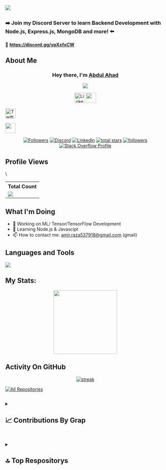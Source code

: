 <p>
  <!-- Typing SVG by DenverCoder1 - https://github.com/DenverCoder1/readme-typing-svg -->
  <a href="https://github.com/AbdulAhad365">
    <img src="https://readme-typing-svg.demolab.com?font=roboto&weight=1000&size=25&duration=4000&pause=1000&color=DFDF00E6&width=435&lines=ARE+YOU+INTERESTED+IN++BACKEND%3F%3F" /></a>
</p>

## 

### ➡️ **Join my Discord Server to learn Backend Development with Node.js, Express.js, MongoDB and more!** ⬅️
🔗 **https://discord.gg/ypXxfxCW**

## About Me

<p align="center">
<h3 align="center">Hey there, I'm <a href="https://github.com/AbdulAhad365">Abdul Ahad</a></h3>
</p>
<p align="center">
  <!-- Typing SVG by DenverCoder1 - https://github.com/DenverCoder1/readme-typing-svg -->
  <a href="https://github.com/AbdulAhad365">
    <img src="https://readme-typing-svg.demolab.com/?font=Fira+Code&pause=1000&color=FE7E0F&background=FCE2FF00&width=435&lines=Computer+Scientist;Always+learning+new+things;Backend+Developer;3+%2B+years+of+coding+experience" /></a>
</p>

<!-- SOCIAL MEDIA ICONS ARE HERE -->
<!-- SOCIAL MEDIA ICONS ARE HERE -->
<p align="center">
  <a href="https://www.linkedin.com/in/abdul-ahad-468284236/"><img width="32px" alt="LinkedIn" title="LinkedIn" src="https://i.imgur.com/yRpa1dQ.png"/></a>

  <a href="https://stackoverflow.com/users/27571097/abdul-ahad-aamir" alt="Stack Overflow" title="Abdul Ahad Aamir on Stack Overflow">
    <img width="32px" src="https://cdn.sstatic.net/Sites/stackoverflow/Img/favicon.ico?v=ec617d715196"/>
  </a>

  <a href="https://x.com/AmirrazaAm3305"><img width="32px" alt="Twitter" title="Twitter" src="https://i.imgur.com/AixJgnm.png"/></a>

  <a href="https://discord.gg/ypXxfxCW" alt="Discord" title="Dev Pro Tips Discord Server"><img width="32px" src="https://i.imgur.com/OViZO8J.png"/></a>
</p>




<p align="center">
<!--   <a href="https://discord.gg/ypXxfxCW"><img a<a href="https://stackoverflow.com/users/27571097/abdul-ahad-aamir">
  <img alt="Stack Overflow Profile" title="View Abdul Ahad Aamir's Stack Overflow Profile" src="https://img.shields.io/badge/Stack%20Overflow-FA7343?style=for-the-badge&logo=stack-overflow&logoColor=white"/>
</a>
lt="Followers" title="Followers" src="https://img.shields.io/badge/-Cheap Followers-7289DA?style=for-the-badge&logo=discord&logoColor=white"/></a> -->
<!--   <a href="https://discord.gg/ypXxfxCW"><img alt="Discord" title="Discord" src="https://img.shields.io/badge/-Discord-7289DA?style=for-the-badge&logo=discord&logoColor=white"/></a> -->
  <a href="https://discord.gg/ypXxfxCW"><img alt="Followers" title="Followers" src="https://img.shields.io/badge/-Cheap Followers-7289DA?style=for-the-badge&logo=discord&logoColor=white"/></a>
  <a href="https://discord.gg/ypXxfxCW"><img alt="Discord" title="Discord" src="https://img.shields.io/badge/-Discord-7289DA?style=for-the-badge&logo=discord&logoColor=white"/></a>
  <a href="https://www.linkedin.com/in/abdul-ahad-468284236/"><img alt="LinkedIn" title="LinkedIn" src="https://img.shields.io/badge/-LinkedIn-0A66C2?style=for-the-badge&logo=linkedin&logoColor=white"/></a>
<a href="https://github.com/AbdulAhad365?tab=repositories&sort=stargazers">
    <img alt="total stars" title="Total stars on GitHub" src="https://custom-icon-badges.demolab.com/github/stars/AbdulAhad365?color=B8B92B&style=for-the-badge&labelColor=959532&logo=star"/></a>
<a href="https://github.com/AbdulAhad365"><img alt="followers" title="Follow me on Github" src="https://img.shields.io/github/followers/AbdulAhad365?color=236ad3&style=for-the-badge&logo=github&label=Follow"/></a> 

  <a href="https://stackoverflow.com/users/27571097/abdul-ahad-aamir">
  <img alt="Stack Overflow Profile" title="View Abdul Ahad Aamir's Stack Overflow Profile" src="https://img.shields.io/badge/Stack%20Overflow-FA7343?style=for-the-badge&logo=stack-overflow&logoColor=white"/>
</a> 


 </p>
 
## Profile Views


  <table>
    <tr>
      <!-- <th>Profile Views</th> -->
      <th>Total Count</th>
    </tr>
    <tr>
 \
      <td>
         <a href="https://github.com/AbdulAhad365"> <img src="https://komarev.com/ghpvc/?username=AbdulAhad365&style=for-the-badge&color=brightgreen"> </a>
      </td>
    </tr>
  </table>

## What I'm Doing

- 🔭 Working on ML/ Tensor/TensorFlow Development
- 🌱 Learning Node.js & Javascipt
- 📫 How to contact me: amir.raza537918@gmail.com (gmail)

## Languages and Tools

<p align="left"> <a href="https://github.com/AbdulAhad365"><img src="https://skillicons.dev/icons?i=vscode,tensorflow,github,mongodb,css,html,docker,js,nodejs"> </a> </p>

## My Stats:
<p align="center">
<img height="200px" src="https://github-readme-stats.vercel.app/api?username=AbdulAhad365&hide_border=true&show_icons=true&count_private=true&theme=gruvbox&bg_color=151515">
</p>

## Activity On GitHub

<p align="center">
  <a href="https://github.com/AbdulAhad365">      
<img title="stats" alt="streak" src="https://github-readme-streak-stats.herokuapp.com/?user=AbdulAhad365&theme=dark&hide_border=true&stroke=f53b3b"/>
</a> 
</p>
  <a href="https://github.com/AbdulAhad365?tab=repositories&sort=stargazers"><img alt="All Repositories" title="All Repositories" src="https://custom-icon-badges.demolab.com/badge/-Click%20Here%20For%20All%20My%20Repos-1F222E?style=for-the-badge&logoColor=white&logo=repo"/></a>


## 

  

<details>
  <summary><h2>📈 Contributions By Grap</h2></summary>
  <a href="https://github.com/AbdulAhad365"><img alt="Abdul Ahad Activity Graph" src="https://github-readme-activity-graph.vercel.app/graph/?username=AbdulAhad365&bg_color=1F222E&color=F8D866&line=F85D7F&point=FFFFFF&hide_border=true" /></a>
  
</details>

##

<details>
  <summary><h2>🔝 Top Respositorys </h2></summary>
   <div style="display: flex; justify-content: space-between; flex-wrap: wrap;">
  <div>
    <a href="https://github.com/AbdulAhad365/javascript-projects">
      <img width="278" src="https://denvercoder1-github-readme-stats.vercel.app/api/pin/?username=AbdulAhad365&repo=javascript-projects&theme=react&bg_color=1F222E&title_color=F8D866&hide_border=true&icon_color=F8D866&show_icons=false" alt="github-readme-streak-stats">
    </a>
    <a href="https://github.com/AbdulAhad365/machine-learning-projects">
      <img width="278" src="https://denvercoder1-github-readme-stats.vercel.app/api/pin/?username=AbdulAhad365&repo=machine-learning-projects&theme=react&bg_color=1F222E&title_color=F8D866&hide_border=true&icon_color=F8D866&show_icons=false" alt="github-readme-streak-stats">
    </a>
    <a href="https://github.com/AbdulAhad365/Javascript-Basic">
      <img width="278" src="https://denvercoder1-github-readme-stats.vercel.app/api/pin/?username=AbdulAhad365&repo=Javascript-Basic&theme=react&bg_color=1F222E&title_color=F8D866&hide_border=true&icon_color=F8D866&show_icons=false" alt="github-readme-streak-stats">
    </a>
  </div>

  <div>
    <a href="https://github.com/AbdulAhad365/Node-Basic">
      <img width="278" src="https://denvercoder1-github-readme-stats.vercel.app/api/pin/?username=AbdulAhad365&repo=Node-Basic&theme=react&bg_color=1F222E&title_color=F8D866&hide_border=true&icon_color=F8D866&show_icons=false" alt="github-readme-streak-stats">
    </a>
    <a href="https://github.com/AbdulAhad365/Java-Programming-">
      <img width="278" src="https://denvercoder1-github-readme-stats.vercel.app/api/pin/?username=AbdulAhad365&repo=Java-Programming-&theme=react&bg_color=1F222E&title_color=F8D866&hide_border=true&icon_color=F8D866&show_icons=false" alt="github-readme-streak-stats">
    </a>
    <a href="https://github.com/AbdulAhad365/javascript-and-html-with-css">
      <img width="278" src="https://denvercoder1-github-readme-stats.vercel.app/api/pin/?username=AbdulAhad365&repo=javascript-and-html-with-css&bg_color=1F222E&title_color=F8D866&hide_border=true&icon_color=F8D866&show_icons=false" alt="github-readme-streak-stats">
    </a>
  </div>
</div>

</details>

